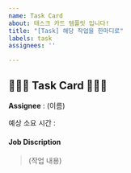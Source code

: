 ```yaml
---
name: Task Card
about: 태스크 카드 템플릿 입니다!
title: "[Task] 해당 작업을 한마디로"
labels: task
assignees: ''

---
```


## 🧑🏻‍💻 Task Card 👩🏻‍💻

**Assignee** : (이름)

예상 소요 시간 : 

#### Job Discription
> (작업 내용)
